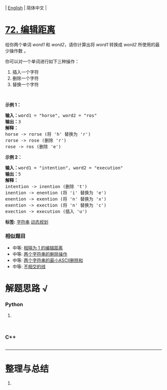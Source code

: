| [English](README_EN.md) | 简体中文 |

# [72. 编辑距离](https://leetcode-cn.com/problems/edit-distance)
<p>给你两个单词&nbsp;<em>word1</em> 和&nbsp;<em>word2</em>，请你计算出将&nbsp;<em>word1</em>&nbsp;转换成&nbsp;<em>word2 </em>所使用的最少操作数&nbsp;。</p>

<p>你可以对一个单词进行如下三种操作：</p>

<ol>
	<li>插入一个字符</li>
	<li>删除一个字符</li>
	<li>替换一个字符</li>
</ol>

<p>&nbsp;</p>

<p><strong>示例&nbsp;1：</strong></p>

<pre><strong>输入：</strong>word1 = &quot;horse&quot;, word2 = &quot;ros&quot;
<strong>输出：</strong>3
<strong>解释：</strong>
horse -&gt; rorse (将 &#39;h&#39; 替换为 &#39;r&#39;)
rorse -&gt; rose (删除 &#39;r&#39;)
rose -&gt; ros (删除 &#39;e&#39;)
</pre>

<p><strong>示例&nbsp;2：</strong></p>

<pre><strong>输入：</strong>word1 = &quot;intention&quot;, word2 = &quot;execution&quot;
<strong>输出：</strong>5
<strong>解释：</strong>
intention -&gt; inention (删除 &#39;t&#39;)
inention -&gt; enention (将 &#39;i&#39; 替换为 &#39;e&#39;)
enention -&gt; exention (将 &#39;n&#39; 替换为 &#39;x&#39;)
exention -&gt; exection (将 &#39;n&#39; 替换为 &#39;c&#39;)
exection -&gt; execution (插入 &#39;u&#39;)
</pre>

**标签:**  [字符串](https://leetcode-cn.com/tag/string) [动态规划](https://leetcode-cn.com/tag/dynamic-programming) 
 ### 相似题目
- 中等:	[相隔为 1 的编辑距离](https://leetcode-cn.com/problems/one-edit-distance) 
- 中等:	[两个字符串的删除操作](https://leetcode-cn.com/problems/delete-operation-for-two-strings) 
- 中等:	[两个字符串的最小ASCII删除和](https://leetcode-cn.com/problems/minimum-ascii-delete-sum-for-two-strings) 
- 中等:	[不相交的线](https://leetcode-cn.com/problems/uncrossed-lines) 

# 解题思路 √

### Python

1. 

```python

```


```python

```

### C++

```cpp

```

---



# 整理与总结

1. 